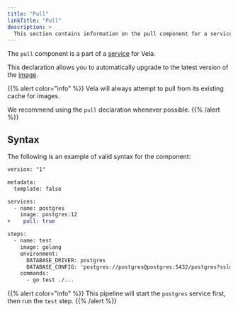 ```yaml
---
title: "Pull"
linkTitle: "Pull"
description: >
  This section contains information on the pull component for a service.
---
```


The `pull` component is a part of a [service](/docs/concepts/pipeline/services) for Vela.

This declaration allows you to automatically upgrade to the latest version of the [image](/docs/concepts/pipeline/services/image).

{{% alert color="info" %}}
Vela will always attempt to pull from its existing cache for images.

We recommend using the `pull` declaration whenever possible.
{{% /alert %}}

## Syntax

The following is an example of valid syntax for the component:

```diff
version: "1"

metadata:
  template: false

services:
  - name: postgres
    image: postgres:12
+    pull: true

steps:
  - name: test
    image: golang
    environment:
      DATABASE_DRIVER: postgres
      DATABASE_CONFIG: 'postgres://postgres@postgres:5432/postgres?sslmode=disable'
    commands:
      - go test ./...
```

{{% alert color="info" %}}
This pipeline will start the `postgres` service first, then run the `test` step.
{{% /alert %}}
